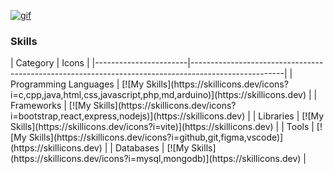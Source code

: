 [![gif](gif2.gif)](https://github.com/Prince-GH/Prince-GH/blob/main/index.html)
### Skills

<p align="left">
| Category              | Icons                                                                                               |
|-----------------------|-----------------------------------------------------------------------------------------------------|
| Programming Languages | [![My Skills](https://skillicons.dev/icons?i=c,cpp,java,html,css,javascript,php,md,arduino)](https://skillicons.dev) |
| Frameworks            | [![My Skills](https://skillicons.dev/icons?i=bootstrap,react,express,nodejs)](https://skillicons.dev)          |
| Libraries             | [![My Skills](https://skillicons.dev/icons?i=vite)](https://skillicons.dev)                                        |
| Tools                 | [![My Skills](https://skillicons.dev/icons?i=github,git,figma,vscode)](https://skillicons.dev)                    |
| Databases             | [![My Skills](https://skillicons.dev/icons?i=mysql,mongodb)](https://skillicons.dev)                              |







